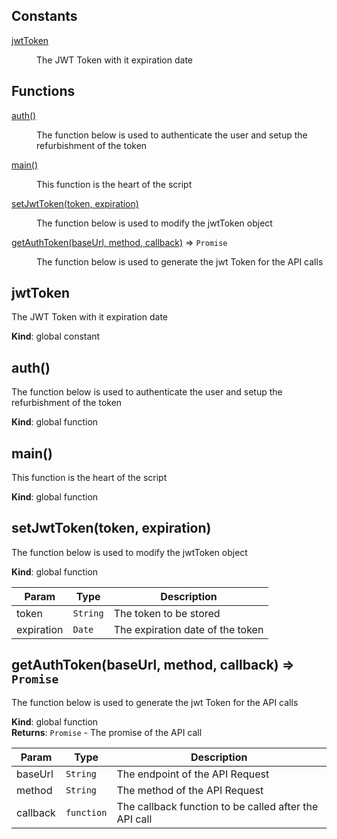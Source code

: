 ## Constants

<dl>
<dt><a href="#jwtToken">jwtToken</a></dt>
<dd><p>The JWT Token with it expiration date</p>
</dd>
</dl>

## Functions

<dl>
<dt><a href="#auth">auth()</a></dt>
<dd><p>The function below is used to authenticate the user and setup the refurbishment of the token</p>
</dd>
<dt><a href="#main">main()</a></dt>
<dd><p>This function is the heart of the script</p>
</dd>
<dt><a href="#setJwtToken">setJwtToken(token, expiration)</a></dt>
<dd><p>The function below is used to modify the jwtToken object</p>
</dd>
<dt><a href="#getAuthToken">getAuthToken(baseUrl, method, callback)</a> ⇒ <code>Promise</code></dt>
<dd><p>The function below is used to generate the jwt Token for the API calls</p>
</dd>
</dl>

<a name="jwtToken"></a>

## jwtToken
The JWT Token with it expiration date

**Kind**: global constant  
<a name="auth"></a>

## auth()
The function below is used to authenticate the user and setup the refurbishment of the token

**Kind**: global function  
<a name="main"></a>

## main()
This function is the heart of the script

**Kind**: global function  
<a name="setJwtToken"></a>

## setJwtToken(token, expiration)
The function below is used to modify the jwtToken object

**Kind**: global function  

| Param | Type | Description |
| --- | --- | --- |
| token | <code>String</code> | The token to be stored |
| expiration | <code>Date</code> | The expiration date of the token |

<a name="getAuthToken"></a>

## getAuthToken(baseUrl, method, callback) ⇒ <code>Promise</code>
The function below is used to generate the jwt Token for the API calls

**Kind**: global function  
**Returns**: <code>Promise</code> - The promise of the API call  

| Param | Type | Description |
| --- | --- | --- |
| baseUrl | <code>String</code> | The endpoint of the API Request |
| method | <code>String</code> | The method of the API Request |
| callback | <code>function</code> | The callback function to be called after the API call |


